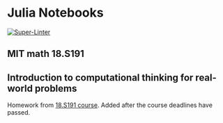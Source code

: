 # Julia Notebooks
[![Super-Linter](https://github.com/AlisonDavey/Julia_notebooks/workflows/Super-Linter/badge.svg)](https://github.com/marketplace/actions/super-linter)


## MIT math 18.S191
## Introduction to computational thinking for real-world problems
Homework from [18.S191 course](https://github.com/mitmath/18S191). Added after the course deadlines have passed.
